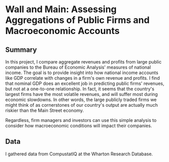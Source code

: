 # Wall and Main: Assessing Aggregations of Public Firms and Macroeconomic Accounts

## Summary

In this project, I compare aggregate revenues and profits from large public companies to the Bureau of Economic Analysis' measures of national income. The goal is to provide insight into how national income accounts like GDP correlate with changes in a firm's own revenue and profits. I find that nominal GDP does an excellent job in predicting public firms' revenues, but not at a one-to-one relationship. In fact, it seems that the country's largest firms have the most volatile revenues, and will suffer most during economic slowdowns. In other words, the large publicly traded firms we might think of as cornerstones of our country's output are actually much riskier than the Main Street economy.

Regardless, firm managers and investors can use this simple analysis to consider how macroeconomic conditions will impact their companies.

## Data 

I gathered data from CompustatIQ at the Wharton Research Database.
